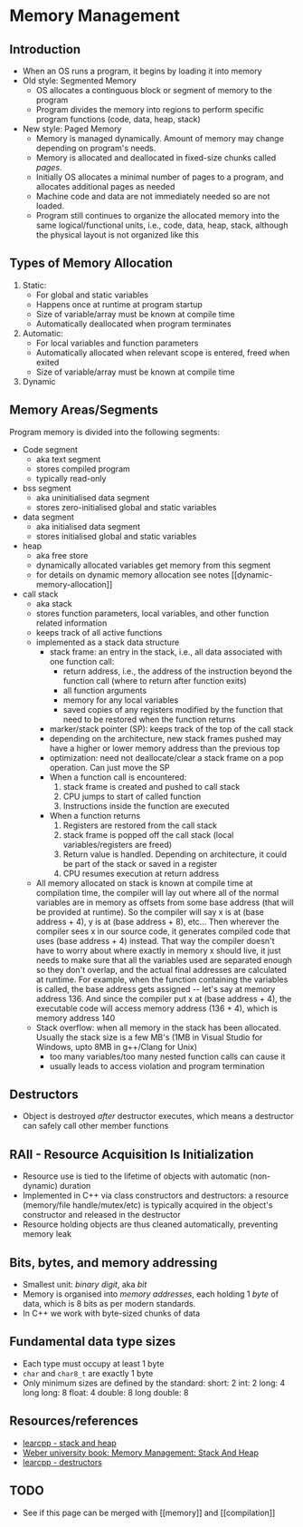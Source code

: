 # Memory Management
## Introduction
* When an OS runs a program, it begins by loading it into memory
* Old style: Segmented Memory
    * OS allocates a continguous block or segment of memory to the program
    * Program divides the memory into regions to perform specific program functions (code, data, heap, stack)
* New style: Paged Memory
    * Memory is managed dynamically. Amount of memory may change depending on program's needs.
    * Memory is allocated and deallocated in fixed-size chunks called *pages*.
    * Initially OS allocates a minimal number of pages to a program, and allocates additional pages as needed
    * Machine code and data are not immediately needed so are not loaded.
    * Program still continues to organize the allocated memory into the same logical/functional units, i.e., code, data, heap, stack, although the physical layout is not organized like this


## Types of Memory Allocation
1. Static: 
    * For global and static variables
    * Happens once at runtime at program startup
    * Size of variable/array must be known at compile time
    * Automatically deallocated when program terminates
1. Automatic: 
    * For local variables and function parameters
    * Automatically allocated when relevant scope is entered, freed when exited
    * Size of variable/array must be known at compile time
1. Dynamic

## Memory Areas/Segments
Program memory is divided into the following segments:
* Code segment
    * aka text segment
    * stores compiled program
    * typically read-only
* bss segment
    * aka uninitialised data segment
    * stores zero-initialised global and static variables
* data segment
    * aka initialised data segment
    * stores initialised global and static variables
* heap
    * aka free store
    * dynamically allocated variables get memory from this segment
    * for details on dynamic memory allocation see notes [[dynamic-memory-allocation]]
* call stack
    * aka stack
    * stores function parameters, local variables, and other function related information
    * keeps track of all active functions
    * implemented as a stack data structure
        * stack frame: an entry in the stack, i.e., all data associated with one function call:
            * return address, i.e., the address of the instruction beyond the function call (where to return after function exits)
            * all function arguments
            * memory for any local variables
            * saved copies of any registers modified by the function that need to be restored when the function returns
        * marker/stack pointer (SP): keeps track of the top of the call stack
        * depending on the architecture, new stack frames pushed may have a higher or lower memory address than the previous top
        * optimization: need not deallocate/clear a stack frame on a pop operation. Can just move the SP
        * When a function call is encountered:
            1. stack frame is created and pushed to call stack
            2. CPU jumps to start of called function
            3. Instructions inside the function are executed
        * When a function returns
            1. Registers are restored from the call stack
            2. stack frame is popped off the call stack (local variables/registers are freed)
            3. Return value is handled. Depending on architecture, it could be part of the stack or saved in a register
            4. CPU resumes execution at return address
    * All memory allocated on stack is known at compile time
      at compilation time, the compiler will lay out where all of the normal variables are in memory as offsets from some base address (that will be provided at runtime). So the compiler will say x is at (base address + 4), y is at (base address + 8), etc... Then wherever the compiler sees x in our source code, it generates compiled code that uses (base address + 4) instead. That way the compiler doesn't have to worry about where exactly in memory x should live, it just needs to make sure that all the variables used are separated enough so they don't overlap, and the actual final addresses are calculated at runtime. For example, when the function containing the variables is called, the base address gets assigned -- let's say at memory address 136. And since the compiler put x at (base address + 4), the executable code will access memory address (136 + 4), which is memory address 140
    * Stack overflow: when all memory in the stack has been allocated. Usually the stack size is a few MB's (1MB in Visual Studio for Windows, upto 8MB in g++/Clang for Unix)
        * too many variables/too many nested function calls can cause it
        * usually leads to access violation and program termination

## Destructors
* Object is destroyed *after* destructor executes, which means a destructor can safely call other member functions

## RAII - Resource Acquisition Is Initialization
* Resource use is tied to the lifetime of objects with automatic (non-dynamic) duration
* Implemented in C++ via class constructors and destructors: a resource (memory/file handle/mutex/etc) is typically acquired in the object's constructor and released in the destructor
* Resource holding objects are thus cleaned automatically, preventing memory leak

## Bits, bytes, and memory addressing
* Smallest unit: *binary digit*, aka *bit*
* Memory is organised into *memory addresses*, each holding 1 *byte* of data, which is 8 bits as per modern standards.
* In C++ we work with byte-sized chunks of data

## Fundamental data type sizes
* Each type must occupy at least 1 byte
* `char` and `char8_t` are exactly 1 byte
* Only minimum sizes are defined by the standard: 
    short: 2
    int: 2
    long: 4
    long long: 8
    float: 4
    double: 8
    long double: 8

## Resources/references
* [learcpp - stack and heap](https://www.learncpp.com/cpp-tutorial/the-stack-and-the-heap/)
* [Weber university book: Memory Management: Stack And Heap](https://icarus.cs.weber.edu/~dab/cs1410/textbook/4.Pointers/memory.html)
* [learcpp - destructors](https://www.learncpp.com/cpp-tutorial/destructors/)


## TODO
* See if this page can be merged with [[memory]] and [[compilation]]
